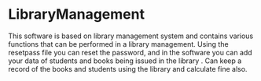 # LibraryManagement
This software is based on library management system and contains various functions that can be performed in a library management.
Using the resetpass file you can reset the password, and in the software you can add your data of students and books being issued in the library .
Can keep a record of the books and students using the library and calculate fine also.

